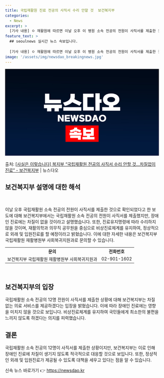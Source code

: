 ```yaml
---
title: 국립재활원 진료 전공의 사직서 수리 안할 것  보건복지부
categories:
  - News
excerpt: >
  [기사 내용] ㅇ 재활원에 따르면 이날 오후 이 병원 소속 전공의 전원이 사직서를 제출한 것으로 확인되었다고…
feature_text: >
  ## seoulnews 실시간 뉴스 속보입니다.

  [기사 내용] ㅇ 재활원에 따르면 이날 오후 이 병원 소속 전공의 전원이 사직서를 제출한 것으로 확인되었다고…
image: '/assets/img/newsdao_breakingnews.jpg'
---
```


![뉴스다오 속보](/assets/img/newsdao_breakingnews.jpg)

<p>출처: <a href="https://newsdao.kr/3314" rel="dofollow">[사실은 이렇습니다] 복지부 “국립재활원 전공의 사직서 수리 안할 것…차질없이 진료” - 보건복지부</a> | 뉴스다오</p>

<h2 data-ke-size="size26">보건복지부 설명에 대한 해석</h2>
<p data-ke-size="size16">&nbsp;</p>
이날 오후 국립재활원 소속 전공의 전원이 사직서를 제출한 것으로 확인되었다고 한 보도에 대해 보건복지부에서는 국립재활원 소속 전공의 전원이 사직서를 제출했지만, 장애인 진료에는 차질이 없을 것이라고 설명했습니다. 또한, 진료유지명령에 따라 수리하지 않을 것이며, 재활의학과 의무직 공무원을 중심으로 비상진료체계를 유지하여, 정상적으로 외래 및 입원진료를 할 예정이라고 밝혔습니다. 이에 대한 자세한 내용은 보건복지부 국립재활원 재활병원부 사회복귀지원과로 문의할 수 있습니다.</p>
<table>
	<tbody>
		<tr>
			<td style="text-align: center; height: 17px;"><b>문의</b></td>
			<td style="text-align: center; height: 17px;"><b>전화번호</b></td>
		</tr>
		<tr>
			<td style="text-align: center; height: 17px;">보건복지부 국립재활원 재활병원부 사회복귀지원과</td>
			<td style="text-align: center; height: 17px;">02-901-1602</td>
		</tr>
	</tbody>
</table>
<p data-ke-size="size16">&nbsp;</p>

<h2 data-ke-size="size26">보건복지부의 입장</h2>
<p data-ke-size="size16">국립재활원 소속 전공의 12명 전원이 사직서를 제출한 상황에 대해 보건복지부는 차질없는 의료 서비스를 제공하겠다는 입장을 밝혔습니다. 이에 따라 장애인 진료에는 영향을 미치지 않을 것으로 보입니다. 비상진료체계를 유지하여 국민들에게 최소한의 불편을 느끼지 않도록 하겠다는 의지를 피력했습니다.</p>

<h2 data-ke-size="size26">결론</h2>
<p data-ke-size="size16">국립재활원 소속 전공의 12명이 사직서를 제출한 상황이지만, 보건복지부는 이로 인해 장애인 진료에 차질이 생기지 않도록 적극적으로 대응할 것으로 보입니다. 또한, 정상적인 외래 및 입원진료가 제공될 수 있도록 대책을 세우고 있다는 점을 알 수 있습니다.</p> 

신속 뉴스 바로가기 👉 <a href="https://newsdao.kr" rel="dofollow">https://newsdao.kr</a>



